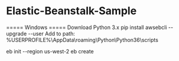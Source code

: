 # Elastic-Beanstalk-Sample

===== Windows =====
Download Python 3.x
pip install awsebcli --upgrade --user
Add to path: %USERPROFILE%\AppData\roaming\Python\Python36\scripts

eb init --region us-west-2
eb create
